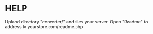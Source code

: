 HELP
====
Uplaod directory "converter/" and files your server.
Open "Readme" to address to yourstore.com/readme.php
